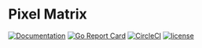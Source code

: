 # Pixel Matrix

[![Documentation](https://godoc.org/github.com/telecom-tower/pixtrix?status.svg)](https://godoc.org/github.com/telecom-tower/pixtrix)
[![Go Report Card](https://goreportcard.com/badge/github.com/telecom-tower/pixtrix)](https://goreportcard.com/report/github.com/telecom-tower/pixtrix)
[![CircleCI](https://img.shields.io/circleci/project/github/telecom-tower/pixtrix.svg)](https://circleci.com/gh/telecom-tower/pixtrix)
[![license](https://img.shields.io/github/license/telecom-tower/pixtrix.svg)](https://github.com/telecom-tower/pixtrix/blob/master/LICENSE)